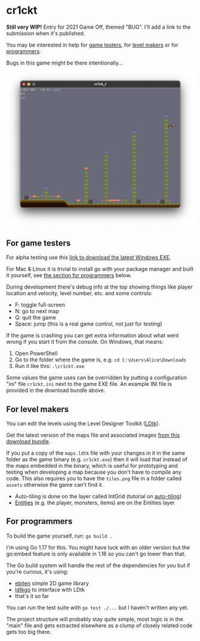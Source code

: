 # cr1ckt

**Still very WIP!** Entry for 2021 Game Off, themed "BUG".  I'll add a link to the submission when it's published.

You may be interested in help for [game testers](#for-game-testers), for [level makers](#for-level-makers) or for [programmers](#for-programmers).

Bugs in this game might be there intentionally...

![Screenshot of actual gameplay](screenshot.png)

## For game testers

For alpha testing use this [link to download the latest Windows EXE](https://nightly.link/sinisterstuf/cr1ckt/workflows/build-exe/master/cr1ckt-bundle.zip).

For Mac & Linux it is trivial to install go with your package manager and built it yourself, see [the section for programmers](#for-programmers) below.

During development there's debug info at the top showing things like player location and velocity, level number, etc. and some controls:

- F: toggle full-screen
- N: go to next map
- Q: quit the game
- Space: jump (this is a real game control, not just for testing)

If the game is crashing you can get extra information about what went wrong if you start it from the console.  On Windows, that means:

1. Open PowerShell
2. Go to the folder where the game is, e.g. `cd C:\Users\Alice\Downloads`
3. Run it like this: `.\cr1ckt.exe`

Some values the game uses can be overridden by putting a configuration "ini" file `cr1ckt.ini` next to the game EXE file.  An example INI file is provided in the download bundle above.

## For level makers

You can edit the levels using the Level Designer Toolkit ([LDtk](https://ldtk.io/)).

Get the latest version of the maps file and associated images [from this download bundle](https://nightly.link/sinisterstuf/cr1ckt/workflows/build-exe/master/cr1ckt-bundle.zip).

If you put a copy of the `maps.ldtk` file with your changes in it in the same folder as the game binary (e.g. `cr1ckt.exe`) then it will load that instead of the maps embedded in the binary, which is useful for prototyping and testing when developing a map because you don't have to compile any code.  This also requires you to have the `tiles.png` file in a folder called `assets` otherwise the game can't find it.

- Auto-tiling is done on the layer called IntGrid (tutorial on [auto-tiling](https://ldtk.io/docs/tutorials/intgrid-layers/))
- [Entities](https://ldtk.io/docs/general/editor-components/entities/) (e.g. the player, monsters, items) are on the Entities layer

## For programmers

To build the game yourself, run: `go build .`

I'm using Go 1.17 for this.  You might have luck with an older version but the go:embed feature is only available in 1.16 so you can't go lower than that.

The Go build system will handle the rest of the dependencies for you but if you're curious, it's using:
- [ebiten](https://github.com/hajimehoshi/ebiten/) simple 2D game library
- [ldtkgo](https://github.com/SolarLune/ldtkgo) to interface with LDtk
- that's it so far

You can run the test suite with `go test ./...` but I haven't written any yet.

The project structure will probably stay quite simple, most logic is in the "main" file and gets extracted elsewhere as a clump of closely related code gets too big there.
